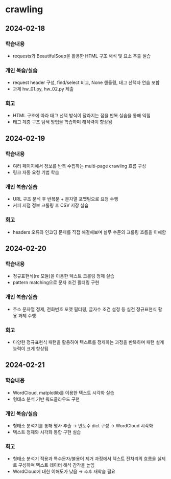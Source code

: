 # crawling

## 2024-02-18

### 학습내용
- requests와 BeautifulSoup을 활용한 HTML 구조 해석 및 요소 추출 실습

### 개인 복습/실습
- request header 구성, find/select 비교, None 핸들링, 태그 선택자 연습 포함
- 과제 hw_01.py, hw_02.py 제출

### 회고
- HTML 구조에 따라 태그 선택 방식이 달라지는 점을 반복 실습을 통해 익힘
- 태그 계층 구조 탐색 방법을 학습하며 해석력이 향상됨

## 2024-02-19

### 학습내용
- 여러 페이지에서 정보를 반복 수집하는 multi-page crawling 흐름 구성
- 링크 자동 요청 기법 학습

### 개인 복습/실습
- URL 구조 분석 후 반복문 + 문자열 포맷팅으로 요청 수행
- 커피 지점 정보 크롤링 후 CSV 저장 실습

### 회고
- headers 오류와 인코딩 문제를 직접 해결해보며 실무 수준의 크롤링 흐름을 이해함

## 2024-02-20

### 학습내용
- 정규표현식(re 모듈)을 이용한 텍스트 크롤링 정제 실습
- pattern matching으로 문자 조건 필터링 구현

### 개인 복습/실습
- 주소 문자열 정제, 전화번호 포맷 필터링, 글자수 조건 설정 등 실전 정규표현식 활용 과제 수행

### 회고
- 다양한 정규표현식 패턴을 활용하여 텍스트를 정제하는 과정을 반복하며 패턴 설계 능력이 크게 향상됨

## 2024-02-21

### 학습내용
- WordCloud, matplotlib를 이용한 텍스트 시각화 실습
- 형태소 분석 기반 워드클라우드 구현

### 개인 복습/실습
- 형태소 분석기를 통해 명사 추출 → 빈도수 dict 구성 → WordCloud 시각화
- 텍스트 정제와 시각화 통합 구현 실습

### 회고
- 형태소 분석기 적용과 특수문자/불용어 제거 과정에서 텍스트 전처리의 흐름을 실제로 구성하며 텍스트 데이터 해석 감각을 높임
- WordCloud에 대한 이해도가 낮음 → 추후 재학습 필요
